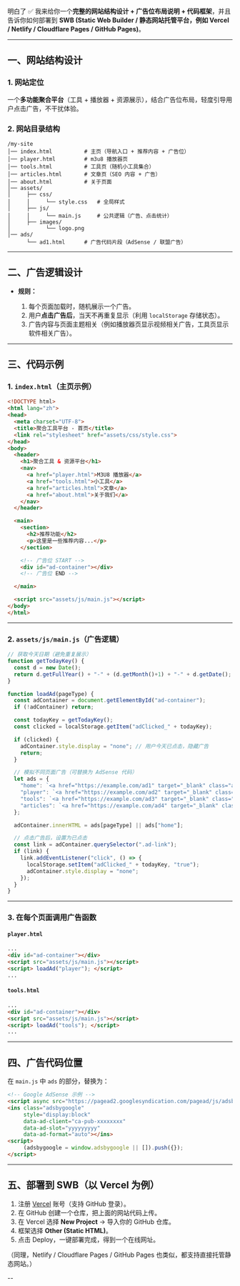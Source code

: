 明白了 ✅
我来给你一个**完整的网站结构设计 + 广告位布局说明 + 代码框架**，并且告诉你如何部署到 **SWB (Static Web Builder / 静态网站托管平台，例如 Vercel / Netlify / Cloudflare Pages / GitHub Pages)**。

---

## 一、网站结构设计

### 1. 网站定位

一个**多功能聚合平台**（工具 + 播放器 + 资源展示），结合广告位布局，轻度引导用户点击广告，不干扰体验。

### 2. 网站目录结构

```
/my-site
│── index.html          # 主页（导航入口 + 推荐内容 + 广告位）
│── player.html         # m3u8 播放器页
│── tools.html          # 工具页（随机小工具集合）
│── articles.html       # 文章页（SEO 内容 + 广告）
│── about.html          # 关于页面
│── assets/
│     ├── css/
│     │     └── style.css   # 全局样式
│     ├── js/
│     │     └── main.js     # 公共逻辑（广告、点击统计）
│     ├── images/
│           └── logo.png
│── ads/
      └── ad1.html      # 广告代码片段（AdSense / 联盟广告）
```

---

## 二、广告逻辑设计

* **规则：**

  1. 每个页面加载时，随机展示一个广告。
  2. 用户**点击广告后**，当天不再重复显示（利用 `localStorage` 存储状态）。
  3. 广告内容与页面主题相关（例如播放器页显示视频相关广告，工具页显示软件相关广告）。

---

## 三、代码示例

### 1. `index.html`（主页示例）

```html
<!DOCTYPE html>
<html lang="zh">
<head>
  <meta charset="UTF-8">
  <title>聚合工具平台 - 首页</title>
  <link rel="stylesheet" href="assets/css/style.css">
</head>
<body>
  <header>
    <h1>聚合工具 & 资源平台</h1>
    <nav>
      <a href="player.html">M3U8 播放器</a>
      <a href="tools.html">小工具</a>
      <a href="articles.html">文章</a>
      <a href="about.html">关于我们</a>
    </nav>
  </header>

  <main>
    <section>
      <h2>推荐功能</h2>
      <p>这里是一些推荐内容...</p>
    </section>

    <!-- 广告位 START -->
    <div id="ad-container"></div>
    <!-- 广告位 END -->

  </main>

  <script src="assets/js/main.js"></script>
</body>
</html>
```

---

### 2. `assets/js/main.js`（广告逻辑）

```javascript
// 获取今天日期（避免重复展示）
function getTodayKey() {
  const d = new Date();
  return d.getFullYear() + "-" + (d.getMonth()+1) + "-" + d.getDate();
}

function loadAd(pageType) {
  const adContainer = document.getElementById("ad-container");
  if (!adContainer) return;

  const todayKey = getTodayKey();
  const clicked = localStorage.getItem("adClicked_" + todayKey);

  if (clicked) {
    adContainer.style.display = "none"; // 用户今天已点击，隐藏广告
    return;
  }

  // 模拟不同页面广告（可替换为 AdSense 代码）
  let ads = {
    "home": `<a href="https://example.com/ad1" target="_blank" class="ad-link">广告：首页优惠</a>`,
    "player": `<a href="https://example.com/ad2" target="_blank" class="ad-link">广告：视频会员</a>`,
    "tools": `<a href="https://example.com/ad3" target="_blank" class="ad-link">广告：实用工具推荐</a>`,
    "articles": `<a href="https://example.com/ad4" target="_blank" class="ad-link">广告：学习资源</a>`
  };

  adContainer.innerHTML = ads[pageType] || ads["home"];

  // 点击广告后，设置为已点击
  const link = adContainer.querySelector(".ad-link");
  if (link) {
    link.addEventListener("click", () => {
      localStorage.setItem("adClicked_" + todayKey, "true");
      adContainer.style.display = "none";
    });
  }
}
```

---

### 3. 在每个页面调用广告函数

#### `player.html`

```html
...
<div id="ad-container"></div>
<script src="assets/js/main.js"></script>
<script> loadAd("player"); </script>
...
```

#### `tools.html`

```html
...
<div id="ad-container"></div>
<script src="assets/js/main.js"></script>
<script> loadAd("tools"); </script>
...
```

---

## 四、广告代码位置

在 `main.js` 中 `ads` 的部分，替换为：

```html
<!-- Google AdSense 示例 -->
<script async src="https://pagead2.googlesyndication.com/pagead/js/adsbygoogle.js"></script>
<ins class="adsbygoogle"
     style="display:block"
     data-ad-client="ca-pub-xxxxxxxx"
     data-ad-slot="yyyyyyyyy"
     data-ad-format="auto"></ins>
<script>
     (adsbygoogle = window.adsbygoogle || []).push({});
</script>
```

---

## 五、部署到 SWB（以 **Vercel** 为例）

1. 注册 [Vercel](https://vercel.com) 账号（支持 GitHub 登录）。
2. 在 GitHub 创建一个仓库，把上面的网站代码上传。
3. 在 Vercel 选择 **New Project** → 导入你的 GitHub 仓库。
4. 框架选择 **Other (Static HTML)**。
5. 点击 Deploy，一键部署完成，得到一个在线网址。

（同理，Netlify / Cloudflare Pages / GitHub Pages 也类似，都支持直接托管静态网站。）

--